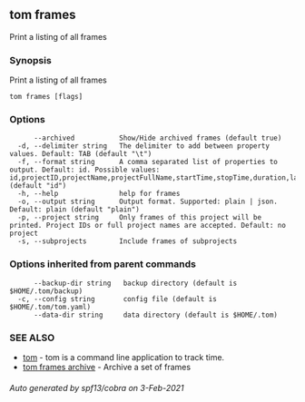 ## tom frames

Print a listing of all frames

### Synopsis

Print a listing of all frames

```
tom frames [flags]
```

### Options

```
      --archived           Show/Hide archived frames (default true)
  -d, --delimiter string   The delimiter to add between property values. Default: TAB (default "\t")
  -f, --format string      A comma separated list of properties to output. Default: id. Possible values: id,projectID,projectName,projectFullName,startTime,stopTime,duration,lastUpdated,notes,tagIDs,archived (default "id")
  -h, --help               help for frames
  -o, --output string      Output format. Supported: plain | json. Default: plain (default "plain")
  -p, --project string     Only frames of this project will be printed. Project IDs or full project names are accepted. Default: no project
  -s, --subprojects        Include frames of subprojects
```

### Options inherited from parent commands

```
      --backup-dir string   backup directory (default is $HOME/.tom/backup)
  -c, --config string       config file (default is $HOME/.tom/tom.yaml)
      --data-dir string     data directory (default is $HOME/.tom)
```

### SEE ALSO

* [tom](tom.md)	 - tom is a command line application to track time.
* [tom frames archive](tom_frames_archive.md)	 - Archive a set of frames

###### Auto generated by spf13/cobra on 3-Feb-2021
